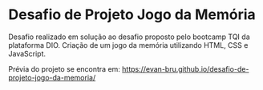 # Desafio de Projeto Jogo da Memória
Desafio realizado em solução ao desafio proposto pelo bootcamp TQI da plataforma DIO. 
Criação de um jogo da memória utilizando HTML, CSS e JavaScript.


Prévia do projeto se encontra em: https://evan-bru.github.io/desafio-de-projeto-jogo-da-memoria/
